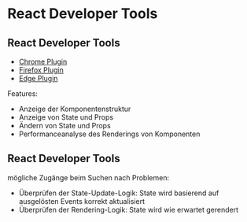 # React Developer Tools

## React Developer Tools

- [Chrome Plugin](https://chrome.google.com/webstore/detail/react-developer-tools/fmkadmapgofadopljbjfkapdkoienihi)
- [Firefox Plugin](https://addons.mozilla.org/de/firefox/addon/react-devtools/)
- [Edge Plugin](https://microsoftedge.microsoft.com/addons/detail/react-developer-tools/gpphkfbcpidddadnkolkpfckpihlkkil)

Features:

- Anzeige der Komponentenstruktur
- Anzeige von State und Props
- Ändern von State und Props
- Performanceanalyse des Renderings von Komponenten

## React Developer Tools

mögliche Zugänge beim Suchen nach Problemen:

- Überprüfen der State-Update-Logik: State wird basierend auf ausgelösten Events korrekt aktualisiert
- Überprüfen der Rendering-Logik: State wird wie erwartet gerendert
